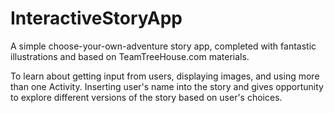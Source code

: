# InteractiveStoryApp
A simple choose-your-own-adventure story app, completed with fantastic illustrations and based on TeamTreeHouse.com materials.

To learn about getting input from users, displaying images, and using more than one Activity. Inserting user's name into the story and gives opportunity to explore different versions of the story based on user's choices.
